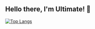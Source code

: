 ## Hello there, I'm Ultimate! 👋

[![Top Langs](https://github-readme-stats.vercel.app/api/top-langs/?username=Ultimate-69&theme=dracula)](https://github.com/anuraghazra/github-readme-stats)

<!--**Ultimate-69/Ultimate-69** is a ✨ _special_ ✨ repository because its `README.md` (this file) appears on your GitHub profile.

Here are some ideas to get you started:

- 🔭 I’m currently working on ...
- 🌱 I’m currently learning ...
- 👯 I’m looking to collaborate on ...
- 🤔 I’m looking for help with ...
- 💬 Ask me about ...
- 📫 How to reach me: ...
- 😄 Pronouns: ...
- ⚡ Fun fact: ...
-->
